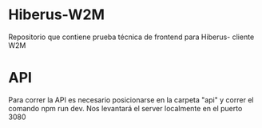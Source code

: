 # Hiberus-W2M
Repositorio que contiene prueba técnica de frontend para Hiberus- cliente W2M

# API
Para correr la API es necesario posicionarse en la carpeta "api" y correr el comando npm run dev. Nos levantará el server localmente en el puerto 3080

